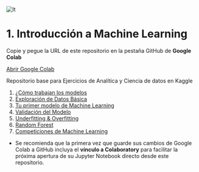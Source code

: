 ![lt](https://user-images.githubusercontent.com/55771796/194163532-2d0c9852-a7fe-48ee-8979-886618ab46fd.png)

# 1. Introducción a Machine Learning

Copie y pegue la URL de este repositorio en la pestaña GitHub de **Google Colab**

[Abrir Google Colab](https://colab.research.google.com/)

Repositorio base para Ejercicios de Analítica y Ciencia de datos en Kaggle

01. [¿Cómo trabajan los modelos](https://www.kaggle.com/code/dansbecker/how-models-work)
02. [Exploración de Datos Básica](https://www.kaggle.com/code/dansbecker/basic-data-exploration)
03. [Tu primer modelo de Machine Learning](https://www.kaggle.com/code/dansbecker/your-first-machine-learning-model)
04. [Validación del Modelo](https://www.kaggle.com/code/dansbecker/model-validation)
05. [Underfitting & Overfitting](https://www.kaggle.com/code/dansbecker/underfitting-and-overfitting)
06. [Random Forest](https://www.kaggle.com/code/dansbecker/random-forests)
07. [Competiciones de Machine Learning](https://www.kaggle.com/code/alexisbcook/machine-learning-competitions)

* Se recomienda que la primera vez que guarde sus cambios de Google Colab a GitHub incluya el **vínculo a Colaboratory** para facilitar la próxima apertura de su Jupyter Notebook directo desde este repositorio.

